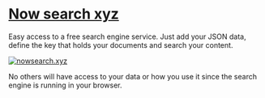 # [Now search xyz](https://nowsearch.xyz/)

Easy access to a free search engine service. Just add your JSON data, define the key that holds your documents and search your content.

[![nowsearch.xyz](https://img.youtube.com/vi/7AxEkIjMjS8/0.jpg)](https://www.youtube.com/watch?v=7AxEkIjMjS8)

No others will have access to your data or how you use it since the search engine is running in your browser.
